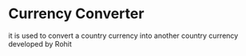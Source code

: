 # Currency Converter
it is used to convert a country currency into another country currency
<br>
developed by Rohit
